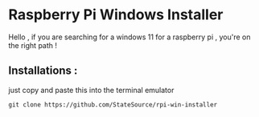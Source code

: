 # Raspberry Pi Windows Installer
Hello , if you are searching for a windows 11 for a raspberry pi , you're on the right path !

## Installations :
just copy and paste this into the terminal emulator
```
git clone https://github.com/StateSource/rpi-win-installer
```


